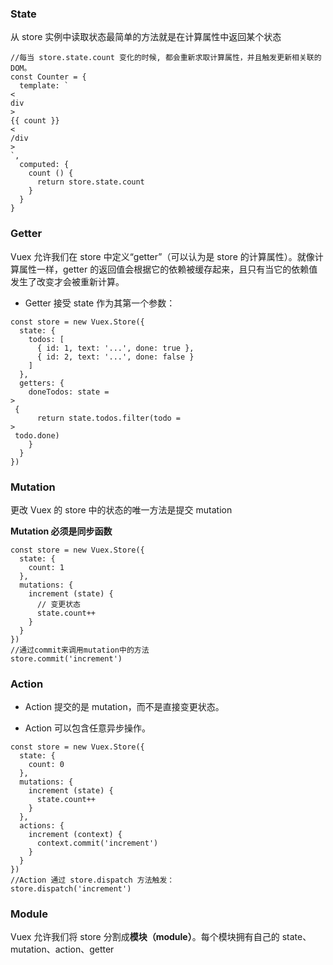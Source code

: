 ### State

从 store 实例中读取状态最简单的方法就是在计算属性中返回某个状态

    //每当 store.state.count 变化的时候, 都会重新求取计算属性，并且触发更新相关联的 DOM。
    const Counter = {
      template: `
    <
    div
    >
    {{ count }}
    <
    /div
    >
    `,
      computed: {
        count () {
          return store.state.count
        }
      }
    }

### Getter

Vuex 允许我们在 store 中定义“getter”（可以认为是 store 的计算属性）。就像计算属性一样，getter 的返回值会根据它的依赖被缓存起来，且只有当它的依赖值发生了改变才会被重新计算。

* Getter 接受 state 作为其第一个参数：

```
const store = new Vuex.Store({
  state: {
    todos: [
      { id: 1, text: '...', done: true },
      { id: 2, text: '...', done: false }
    ]
  },
  getters: {
    doneTodos: state =
>
 {
      return state.todos.filter(todo =
>
 todo.done)
    }
  }
})
```

### Mutation

更改 Vuex 的 store 中的状态的唯一方法是提交 mutation

**Mutation 必须是同步函数**

```
const store = new Vuex.Store({
  state: {
    count: 1
  },
  mutations: {
    increment (state) {
      // 变更状态
      state.count++
    }
  }
})
//通过commit来调用mutation中的方法
store.commit('increment')
```

### Action

* Action 提交的是 mutation，而不是直接变更状态。

* Action 可以包含任意异步操作。

```
const store = new Vuex.Store({
  state: {
    count: 0
  },
  mutations: {
    increment (state) {
      state.count++
    }
  },
  actions: {
    increment (context) {
      context.commit('increment')
    }
  }
})
//Action 通过 store.dispatch 方法触发：
store.dispatch('increment')
```

### Module

Vuex 允许我们将 store 分割成**模块（module）**。每个模块拥有自己的 state、mutation、action、getter

